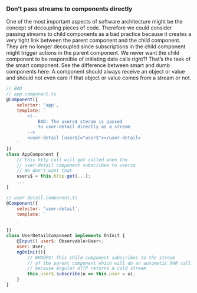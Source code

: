 ### Don’t pass streams to components directly

One of the most important aspects of software architecture might be the concept of decoupling pieces of code. Therefore we could consider passing streams to child components as a bad practice because it creates a very tight link between the parent component and the child component. They are no longer decoupled since subscriptions in the child component might trigger actions in the parent component. We never want the child component to be responsible of initiating data calls right?! That’s the task of the smart component. See the difference between smart and dumb components here. A component should always receive an object or value and should not even care if that object or value comes from a stream or not.

```js
// BAD
// app.component.ts
@Component({
    selector: 'app',
    template: `
        <!--
            BAD: The users$ steram is passed
            to user-detail directly as a stream
        -->
        <user-detail [user$]="user$"></user-detail>
    `
})
class AppComponent {
    // this http call will get called when the
    // user-detail component subscribes to users$
    // We don't want that
    users$ = this.http.get(...);
    ...
}

// user-detail.component.ts
@Component({
    selector: 'user-detail',
    template: `

    `
})
class UserDetailComponent implements OnInit {
    @Input() user$: Observable<User>;
    user: User;
    ngOnInit(){
        // WHOOPS! This child component subscribes to the stream
        // of the parent component which will do an automatic XHR call
        // because Angular HTTP returns a cold stream
        this.user$.subscribe(u => this.user = u);
    }
}

```
